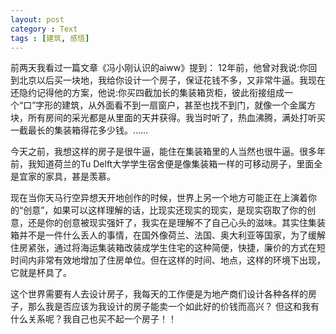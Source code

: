 ```yaml
---
layout: post
category : Text
tags : [建筑, 感悟]
---
```

前两天我看过一篇文章《冯小刚认识的aiww》提到：
	12年前，他曾对我说:你回到北京以后买一块地，我给你设计一个房子，保证花钱不多，又非常牛逼。我现在还隐约记得他的方案，他说:你买四截加长的集装箱货柜，彼此衔接组成一个“口”字形的建筑，从外面看不到一扇窗户，甚至也找不到门，就像一个金属方块，所有房间的采光都是从里面的天井获得。我当时听了，热血沸腾，满处打听买一截最长的集装箱得花多少钱。……
	
今天之前，我想这样的房子是很牛逼，能住在集装箱里的人当然也很牛逼。很多年前，我知道荷兰的Tu Delft大学学生宿舍便是像集装箱一样的可移动房子，里面全是宜家的家具，甚是羡慕。

现在当你天马行空异想天开地创作的时候，世界上另一个地方可能正在上演着你的“创意”，如果可以这样理解的话，比现实还现实的现实，是现实窃取了你的创意，还是你的创意被现实强奸了，我实在是理解不了自己心头的滋味。其实住集装箱并不是一件什么丢人的事情，在国外像荷兰、法国、奥大利亚等国家，为了缓解住房紧张，通过将海运集装箱改装成学生住宅的这种简便，快捷，廉价的方式在短时间内非常有效地增加了住房单位。但在这样的时间、地点，这样的环境下出现，它就是杯具了。

这个世界需要有人去设计房子，我每天的工作便是为地产商们设计各种各样的房子，那么我是否应该为我设计的房子能卖一个如此好的价钱而高兴？ 但这和我有什么关系呢？我自己也买不起一个房子！！